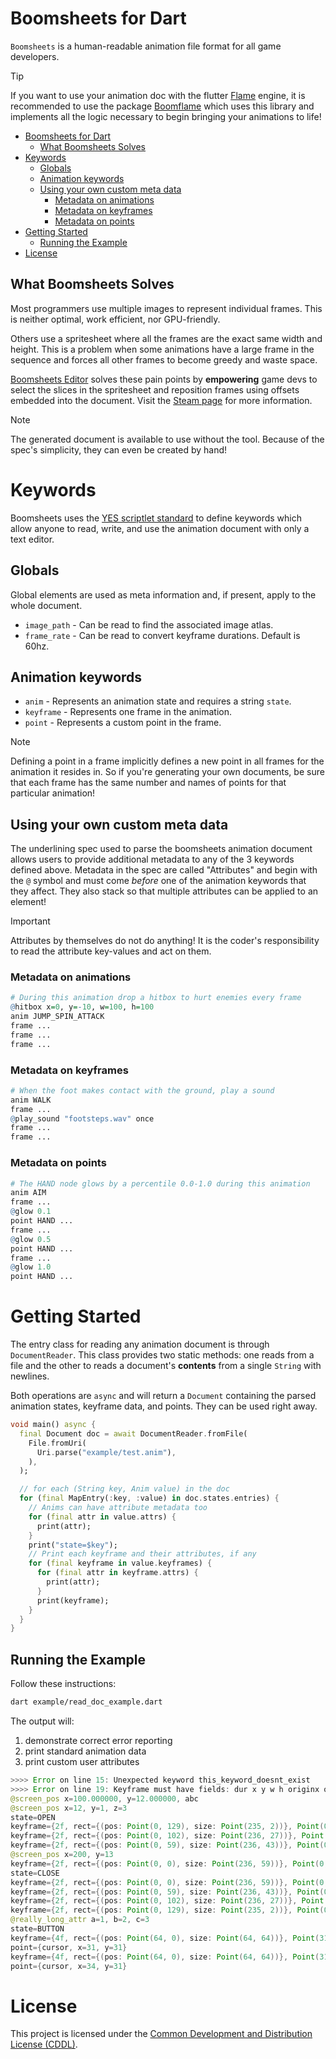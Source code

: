 # Boomsheets for Dart
`Boomsheets` is a human-readable animation file format for all game developers.

> [!TIP]
> If you want to use your animation doc with the flutter [Flame][FLAME] engine,
> it is recommended to use the package [Boomflame][BOOMFLAME] which
> uses this library and implements all the logic necessary to begin
> bringing your animations to life!

- [Boomsheets for Dart](#boomsheets-for-dart)
  - [What Boomsheets Solves](#what-boomsheets-solves)
- [Keywords](#keywords)
  - [Globals](#globals)
  - [Animation keywords](#animation-keywords)
  - [Using your own custom meta data](#using-your-own-custom-meta-data)
    - [Metadata on animations](#metadata-on-animations)
    - [Metadata on keyframes](#metadata-on-keyframes)
    - [Metadata on points](#metadata-on-points)
- [Getting Started](#getting-started)
  - [Running the Example](#running-the-example)
- [License](#license)


## What Boomsheets Solves
Most programmers use multiple images to represent individual frames.
This is neither optimal, work efficient, nor GPU-friendly. 

Others use a spritesheet where all the frames are the exact same width
and height. This is a problem when some animations have a large frame
in the sequence and forces all other frames to become greedy and waste
space.

[Boomsheets Editor][BOOMSHEETS_STEAM] solves these pain points by **empowering**
game devs to select the slices in the spritesheet and reposition frames using
offsets embedded into the document. Visit the [Steam page][BOOMSHEETS_STEAM]
for more information. 

> [!NOTE]
> The generated document is available to use without the tool.
> Because of the spec's simplicity, they can even be created by hand!

# Keywords
Boomsheets uses the [YES scriptlet standard][YES_GIT] to define keywords
which allow anyone to read, write, and use the animation document
with only a text editor.

## Globals
Global elements are used as meta information and, if present, apply 
to the whole document.

* `image_path` - Can be read to find the associated image atlas.
* `frame_rate` - Can be read to convert keyframe durations. Default is 60hz.

## Animation keywords
* `anim` - Represents an animation state and requires a string `state`.
* `keyframe` - Represents one frame in the animation.
* `point` - Represents a custom point in the frame.

> [!NOTE] 
> Defining a point in a frame implicitly defines a new point in all frames 
> for the animation it resides in. So if you're generating your own documents,
> be sure that each frame has the same number and names of points for 
> that particular animation!

## Using your own custom meta data
The underlining spec used to parse the boomsheets animation document allows
users to provide additional metadata to any of the 3 keywords defined above.
Metadata in the spec are called "Attributes" and begin with the `@` symbol
and must come _before_ one of the animation keywords that they affect. 
They also stack so that multiple attributes can be applied to an element!

> [!IMPORTANT] 
> Attributes by themselves do not do anything! It is the coder's
> responsibility to read the attribute key-values and act on them.

### Metadata on animations
```r
# During this animation drop a hitbox to hurt enemies every frame
@hitbox x=0, y=-10, w=100, h=100
anim JUMP_SPIN_ATTACK
frame ...
frame ...
frame ...
```

### Metadata on keyframes
```r
# When the foot makes contact with the ground, play a sound
anim WALK
frame ...
@play_sound "footsteps.wav" once
frame ...
frame ...
```

### Metadata on points
```r
# The HAND node glows by a percentile 0.0-1.0 during this animation
anim AIM
frame ...
@glow 0.1
point HAND ...
frame ...
@glow 0.5
point HAND ...
frame ...
@glow 1.0
point HAND ...
```

# Getting Started
The entry class for reading any animation document is through `DocumentReader`.
This class provides two static methods: one reads from a file and the other
to reads a document's **contents** from a single `String` with newlines.

Both operations are `async` and will return a `Document` containing the parsed
animation states, keyframe data, and points. They can be used right away.

```dart
void main() async {
  final Document doc = await DocumentReader.fromFile(
    File.fromUri(
      Uri.parse("example/test.anim"),
    ),
  );

  // for each (String key, Anim value) in the doc
  for (final MapEntry(:key, :value) in doc.states.entries) {
    // Anims can have attribute metadata too
    for (final attr in value.attrs) {
      print(attr);
    }
    print("state=$key");
    // Print each keyframe and their attributes, if any
    for (final keyframe in value.keyframes) {
      for (final attr in keyframe.attrs) {
        print(attr);
      }
      print(keyframe);
    }
  }
}
```

## Running the Example
Follow these instructions:

```sh
dart example/read_doc_example.dart
```

The output will:
1. demonstrate correct error reporting
2. print standard animation data
3. print custom user attributes

```java
>>>> Error on line 15: Unexpected keyword this_keyword_doesnt_exist
>>>> Error on line 19: Keyframe must have fields: dur x y w h originx originy.
@screen_pos x=100.000000, y=12.000000, abc
@screen_pos x=12, y=1, z=3
state=OPEN
keyframe={2f, rect={(pos: Point(0, 129), size: Point(235, 2))}, Point(0, 0), false, false}
keyframe={2f, rect={(pos: Point(0, 102), size: Point(236, 27))}, Point(0, 14), false, false}
keyframe={2f, rect={(pos: Point(0, 59), size: Point(236, 43))}, Point(0, 22), false, false}
@screen_pos x=200, y=13
keyframe={2f, rect={(pos: Point(0, 0), size: Point(236, 59))}, Point(0, 28), false, false}
state=CLOSE
keyframe={2f, rect={(pos: Point(0, 0), size: Point(236, 59))}, Point(0, 28), false, true}
keyframe={2f, rect={(pos: Point(0, 59), size: Point(236, 43))}, Point(0, 22), true, true}
keyframe={2f, rect={(pos: Point(0, 102), size: Point(236, 27))}, Point(0, 14), false, true}
keyframe={2f, rect={(pos: Point(0, 129), size: Point(235, 2))}, Point(0, 0), false, false}
@really_long_attr a=1, b=2, c=3
state=BUTTON
keyframe={4f, rect={(pos: Point(64, 0), size: Point(64, 64))}, Point(31, 31), false, false}
point={cursor, x=31, y=31}
keyframe={4f, rect={(pos: Point(64, 0), size: Point(64, 64))}, Point(31, 31), false, false}
point={cursor, x=34, y=31}
```

# License
This project is licensed under the [Common Development and Distribution License (CDDL)][LEGAL].

[BOOMFLAME]: https://github.com/TheMaverickProgrammer/boomflame
[BOOMSHEETS_STEAM]: https://store.steampowered.com/app/2189000/BoomSheets/
[FLAME]: https://flame-engine.org/
[LEGAL]: https://github.com/TheMaverickProgrammer/boomsheets_dart/blob/master/LICENSE
[YES_GIT]: https://github.com/TheMaverickProgrammer/dart_yes_parser/blob/master/spec/README.md